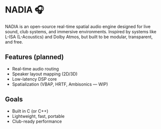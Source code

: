# NADIA 🎧

NADIA is an open-source real-time spatial audio engine designed for live sound, club systems, and immersive environments. Inspired by systems like L-ISA (L-Acoustics) and Dolby Atmos, but built to be modular, transparent, and free.

## Features (planned)
- Real-time audio routing
- Speaker layout mapping (2D/3D)
- Low-latency DSP core
- Spatialization (VBAP, HRTF, Ambisonics — WIP)

## Goals
- Built in C (or C++)
- Lightweight, fast, portable
- Club-ready performance
